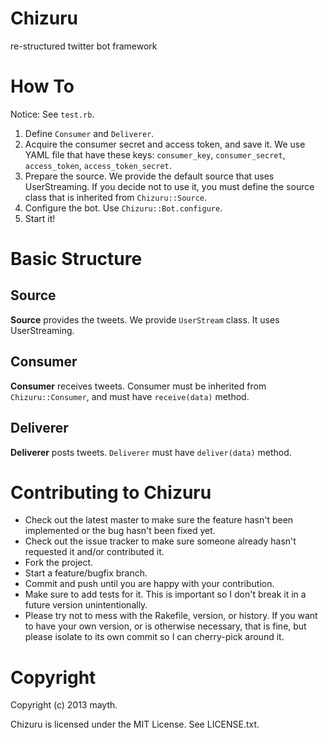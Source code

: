 Chizuru
=======
re-structured twitter bot framework

How To
======
Notice: See `test.rb`.

1. Define `Consumer` and `Deliverer`.
2. Acquire the consumer secret and access token, and save it. We use YAML file that have these keys: `consumer_key`, `consumer_secret`, `access_token`, `access_token_secret`.
3. Prepare the source. We provide the default source that uses UserStreaming. If you decide not to use it, you must define the source class that is inherited from `Chizuru::Source`.
4. Configure the bot. Use `Chizuru::Bot.configure`.
5. Start it!

Basic Structure
===============

Source
------
**Source** provides the tweets. We provide `UserStream` class. It uses UserStreaming.

Consumer
--------
**Consumer** receives tweets.
Consumer must be inherited from `Chizuru::Consumer`, and must have `receive(data)` method.

Deliverer
---------
**Deliverer** posts tweets.
`Deliverer` must have `deliver(data)` method.

Contributing to Chizuru
=======================
 
* Check out the latest master to make sure the feature hasn't been implemented or the bug hasn't been fixed yet.
* Check out the issue tracker to make sure someone already hasn't requested it and/or contributed it.
* Fork the project.
* Start a feature/bugfix branch.
* Commit and push until you are happy with your contribution.
* Make sure to add tests for it. This is important so I don't break it in a future version unintentionally.
* Please try not to mess with the Rakefile, version, or history. If you want to have your own version, or is otherwise necessary, that is fine, but please isolate to its own commit so I can cherry-pick around it.

Copyright
=========
Copyright (c) 2013 mayth.

Chizuru is licensed under the MIT License. See LICENSE.txt.

